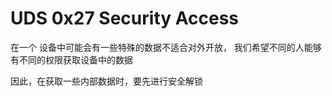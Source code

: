 # UDS 0x27 Security Access

在一个 设备中可能会有一些特殊的数据不适合对外开放， 我们希望不同的人能够有不同的权限获取设备中的数据

因此，在获取一些内部数据时，要先进行安全解锁